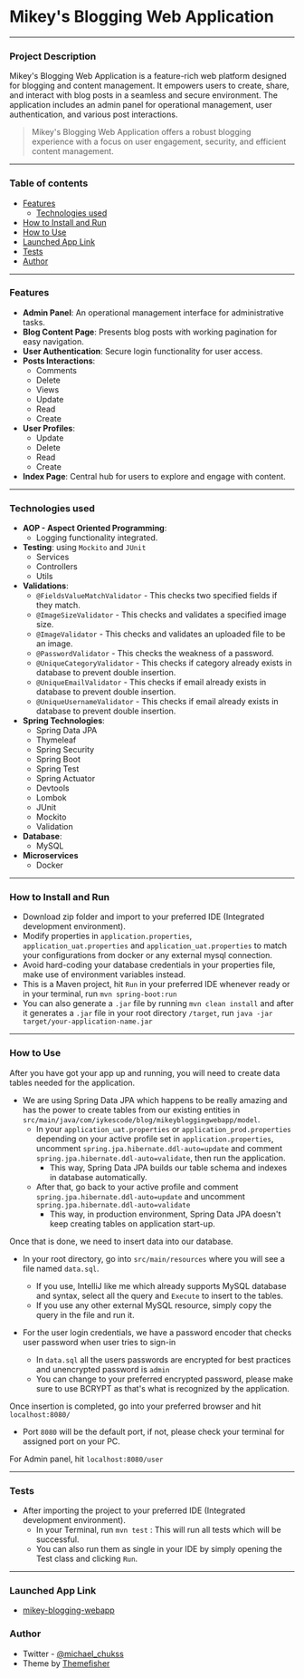 # Mikey's Blogging Web Application

***

### Project Description

Mikey's Blogging Web Application is a feature-rich web platform designed for blogging and content management. It empowers users to create, share, and interact with blog posts in a seamless and secure environment. The application includes an admin panel for operational management, user authentication, and various post interactions.

> Mikey's Blogging Web Application offers a robust blogging experience with a focus on user engagement, security, and efficient content management.
> 
***

### Table of contents

* [Features](#features)
  * [Technologies used](#technologies-used)
* [How to Install and Run](#how-to-install-and-run)
* [How to Use](#how-to-use)
* [Launched App Link](#launched-app-link)
* [Tests](#tests)
* [Author](#author)

***

### Features

* **Admin Panel**: An operational management interface for administrative tasks.
* **Blog Content Page**: Presents blog posts with working pagination for easy navigation.
* **User Authentication**: Secure login functionality for user access.
* **Posts Interactions**:
  * Comments
  * Delete
  * Views
  * Update
  * Read
  * Create
* **User Profiles**:
  * Update
  * Delete
  * Read
  * Create
* **Index Page**: Central hub for users to explore and engage with content.

***

### Technologies used

* **AOP - Aspect Oriented Programming**:
  * Logging functionality integrated.
* **Testing**: using `Mockito` and `JUnit`
  * Services
  * Controllers
  * Utils
* **Validations**:
  * `@FieldsValueMatchValidator` - This checks two specified fields if they match.
  * `@ImageSizeValidator` - This checks and validates a specified image size.
  * `@ImageValidator` - This checks and validates an uploaded file to be an image.
  * `@PasswordValidator` - This checks the weakness of a password.
  * `@UniqueCategoryValidator` - This checks if category already exists in database to prevent double insertion.
  * `@UniqueEmailValidator` - This checks if email already exists in database to prevent double insertion.
  * `@UniqueUsernameValidator` - This checks if email already exists in database to prevent double insertion.
* **Spring Technologies**:
  * Spring Data JPA
  * Thymeleaf
  * Spring Security
  * Spring Boot
  * Spring Test
  * Spring Actuator
  * Devtools
  * Lombok
  * JUnit
  * Mockito
  * Validation
* **Database**:
  * MySQL
* **Microservices**
  * Docker

***

### How to Install and Run

* Download zip folder and import to your preferred IDE (Integrated development environment).
* Modify properties in `application.properties`, `application_uat.properties` and `application_uat.properties` to match your configurations from docker or any external mysql connection.
* Avoid hard-coding your database credentials in your properties file, make use of environment variables instead.
* This is a Maven project, hit `Run` in your preferred IDE whenever ready or in your terminal, run `mvn spring-boot:run`
* You can also generate a `.jar` file by running `mvn clean install` and after it generates a `.jar` file in your root directory `/target`, run `java -jar target/your-application-name.jar`

***

### How to Use

After you have got your app up and running, you will need to create data tables needed for the application.

* We are using Spring Data JPA which happens to be really amazing and has the power to create tables from our existing entities in `src/main/java/com/iykescode/blog/mikeybloggingwebapp/model`.
  * In your `application_uat.properties` or `application_prod.properties` depending on your active profile set in `application.properties`, uncomment `spring.jpa.hibernate.ddl-auto=update` and comment `spring.jpa.hibernate.ddl-auto=validate`, then run the application.
    * This way, Spring Data JPA builds our table schema and indexes in database automatically.
  * After that, go back to your active profile and comment `spring.jpa.hibernate.ddl-auto=update` and uncomment `spring.jpa.hibernate.ddl-auto=validate`
    * This way, in production environment, Spring Data JPA doesn't keep creating tables on application start-up.

Once that is done, we need to insert data into our database.

* In your root directory, go into `src/main/resources` where you will see a file named `data.sql`.
  * If you use, IntelliJ like me which already supports MySQL database and syntax, select all the query and `Execute` to insert to the tables.
  * If you use any other external MySQL resource, simply copy the query in the file and run it.

* For the user login credentials, we have a password encoder that checks user password when user tries to sign-in
  * In `data.sql` all the users passwords are encrypted for best practices and unencrypted password is `admin`
  * You can change to your preferred encrypted password, please make sure to use BCRYPT as that's what is recognized by the application.

Once insertion is completed, go into your preferred browser and hit `localhost:8080/`
* Port `8080` will be the default port, if not, please check your terminal for assigned port on your PC.

For Admin panel, hit `localhost:8080/user`

---

### Tests

* After importing the project to your preferred IDE (Integrated development environment).
  * In your Terminal, run `mvn test` : This will run all tests which will be successful.
  * You can also run them as single in your IDE by simply opening the Test class and clicking `Run`.

---

### Launched App Link

* [mikey-blogging-webapp](https://mikey-blogging-webapp-production.up.railway.app)

### Author

* Twitter - [@michael_chukss](https://twitter.com/michael_chukss)
* Theme by [Themefisher](https://themefisher.com)
